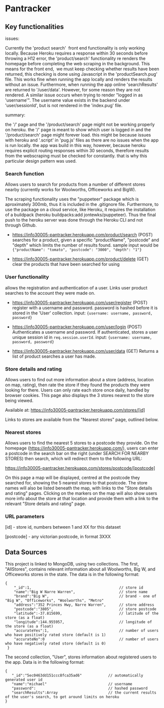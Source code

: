 # Pantracker

## Key functionalities

issues:

Currently the 'product search'  front end functionality is only working locally. Because Heroku requires a response within 30 seconds before throwing a H12 error, the 'product/search' functionality re renders the homepage before completing the web scraping in the background. This means for the front end,  we must keep checking whether results have been returned, this checking is done using Javascript in the 'productSearch.pug' file. This works fine when running the app locally and renders the results without an issue. Furthermore, when running the app online 'searchResults' are returned to '/user/data'. However, for some reason they are not rendered. A similar issue occurs when trying to render "logged in as 'username'". The username value exists in the backend under 'user/sessionId', but is not rendered in the 'index.pug' file.

summary:

the '/' page and the '/product/search' page might not be working properly on heroku. the '/' page is meant to show which user is logged in and the '/product/search' page might forever load.
this might be because issues with heroku and '.script' in 'pug.js' files as there are no issues when the app is run locally. the app was build in this way, however, because heroku requires explicit routing responses within 30 seconds, therefore results from the webscraping must be checked for constantly. that is why this particular design pattern was used.

### Search function
Allows users to search for products from a number of different stores nearby (currently works for Woolworths, Officeworks and BigW).

The scraping functionality uses the "puppeteer" package which is aproximately 300mb, thus it is included in the .gitignore file. Furthermore, to use the package on a cloud service, like Heroku, it requires the installation of a buildpack (heroku buildpacks:add jontewks/puppeteer). Thus the final push to the heroku server was done through the Heroku CLI and not through Github.

- https://info30005-pantracker.herokuapp.com/product/search (POST)
searches for a product, given a specific "productName", "postcode" and "depth" which limits the number of results found.
sample input would be ```{"productName": "tomato", "postcode": "3000", "depth": "1"}```

- https://info30005-pantracker.herokuapp.com/product/delete (GET)
clear the products that have been searched for using

### User functionality
allows the registration and authentication of a user. Links user product searches to the account they were made on.

- https://info30005-pantracker.herokuapp.com/user/register (POST)
register with a username and password. password is hashed before it is stored in the 'User' collection.
input: ```{username: username, password, password}```

- https://info30005-pantracker.herokuapp.com/user/login (POST)
Authenticates a username and password. If authenticated, stores a user unique session id in ```req.session.userId```. 
input: ```{username: username, password, password}```

- https://info30005-pantracker.herokuapp.com/user/data (GET)
Returns a list of product searches a user has made.

### Store details and rating
Allows users to find out more information about a store (address, location on map, rating), then rate the store if they found the products they were looking for there. Users can only rate each store once daily, handled by browser cookies. This page also displays the 3 stores nearest to the store being viewed.

Available at:
https://info30005-pantracker.herokuapp.com/stores/[id]

Links to stores are available from the "Nearest stores" page, outlined below.


### Nearest stores
Allows users to find the nearest 5 stores to a postcode they provide. On the homepage (https://info30005-pantracker.herokuapp.com/), users can enter a postcode in the search bar on the right (under SEARCH FOR NEARBY STORES) then search, which will redirect them to the following URL:

https://info30005-pantracker.herokuapp.com/stores/postcode/[postcode]

On this page a map will be displayed, centred at the postcode they searched for, showing the 5 nearest stores to that postcode. The store names will also be listed beneath the map, with links to the "Store details and rating" pages. Clicking on the markers on the map will also show users more info about the store at that location and provide them with a link to the relevant "Store details and rating" page.

### URL parameters

[id] - store id, numbers between 1 and XX for this dataset

[postcode] - any victorian postcode, in format 3XXX



## Data Sources
This project is linked to MongoDB, using two collections. The first, "AllStores", contains relevant information about all Woolworths, Big W, and Officeworks stores in the state. The data is in the following format:

```
{
    "_id":1,                                        // store id
    "name":"Big W Narre Warren",                    // store name
    "brand":"Big W",                                // brand - one of "Big W", "Officeworks", "Woolworths", "Metro"
    "address":"352 Princes Hwy, Narre Warren",      // store address
    "postcode":"3805",                              // store postcode
    "latitude":-37.815699,                          // latitude of the store (as a float)
    "longitude":144.955957,                         // longitude of the store (as a float)
    "accurateYes":1,                                // number of users who have positively rated store (default is 1)
    "accurateNo":0                                  // number of users who have negatively rated store (default is 0)
 }
 ```
 
 The second collection, "User", stores information about registered users to the app. Data is in the following format:
 ```
 {
    "_id":"5ec0463dd151ccc8fca35ad6"            // automatically generated user id
    "name":"michael"                            // username
    "password":                                 // hashed password
    "searchResults":Array                       // the current results of the user's search, to get around limits on heroku
 }
 ```

